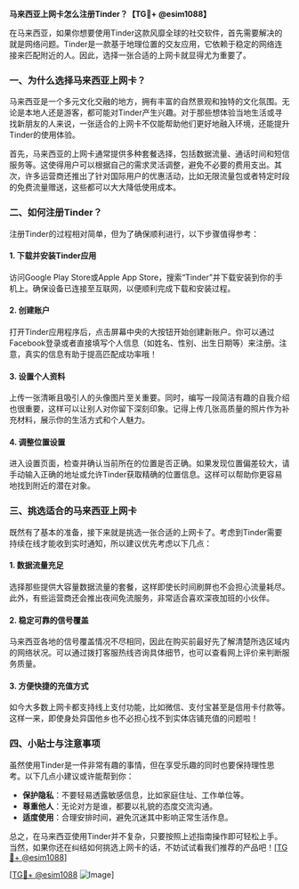 **马来西亚上网卡怎么注册Tinder？【TG💪+ @esim1088】**

在马来西亚，如果你想要使用Tinder这款风靡全球的社交软件，首先需要解决的就是网络问题。Tinder是一款基于地理位置的交友应用，它依赖于稳定的网络连接来匹配附近的人。因此，选择一张合适的上网卡就显得尤为重要了。

### 一、为什么选择马来西亚上网卡？

马来西亚是一个多元文化交融的地方，拥有丰富的自然景观和独特的文化氛围。无论是本地人还是游客，都可能对Tinder产生兴趣。对于那些想体验当地生活或寻找新朋友的人来说，一张适合的上网卡不仅能帮助他们更好地融入环境，还能提升Tinder的使用体验。

首先，马来西亚的上网卡通常提供多种套餐选择，包括数据流量、通话时间和短信服务等。这使得用户可以根据自己的需求灵活调整，避免不必要的费用支出。其次，许多运营商还推出了针对国际用户的优惠活动，比如无限流量包或者特定时段的免费流量赠送，这些都可以大大降低使用成本。

### 二、如何注册Tinder？

注册Tinder的过程相对简单，但为了确保顺利进行，以下步骤值得参考：

#### 1. 下载并安装Tinder应用

访问Google Play Store或Apple App Store，搜索“Tinder”并下载安装到你的手机上。确保设备已连接至互联网，以便顺利完成下载和安装过程。

#### 2. 创建账户

打开Tinder应用程序后，点击屏幕中央的大按钮开始创建新账户。你可以通过Facebook登录或者直接填写个人信息（如姓名、性别、出生日期等）来注册。注意，真实的信息有助于提高匹配成功率哦！

#### 3. 设置个人资料

上传一张清晰且吸引人的头像图片至关重要。同时，编写一段简洁有趣的自我介绍也很重要，这样可以让别人对你留下深刻印象。记得上传几张高质量的照片作为补充材料，展示你的生活方式和个人魅力。

#### 4. 调整位置设置

进入设置页面，检查并确认当前所在的位置是否正确。如果发现位置偏差较大，请手动输入正确的地址或允许Tinder获取精确的位置信息。这样可以帮助你更容易地找到附近的潜在对象。

### 三、挑选适合的马来西亚上网卡

既然有了基本的准备，接下来就是挑选一张合适的上网卡了。考虑到Tinder需要持续在线才能收到实时通知，所以建议优先考虑以下几点：

#### 1. 数据流量充足

选择那些提供大容量数据流量的套餐，这样即使长时间刷屏也不会担心流量耗尽。此外，有些运营商还会推出夜间免流服务，非常适合喜欢深夜加班的小伙伴。

#### 2. 稳定可靠的信号覆盖

马来西亚各地的信号覆盖情况不尽相同，因此在购买前最好先了解清楚所选区域内的网络状况。可以通过拨打客服热线咨询具体细节，也可以查看网上评价来判断服务质量。

#### 3. 方便快捷的充值方式

如今大多数上网卡都支持线上支付功能，比如微信、支付宝甚至是信用卡付款等。这样一来，即使身处异国他乡也不必担心找不到实体店铺充值的问题啦！

### 四、小贴士与注意事项

虽然使用Tinder是一件非常有趣的事情，但在享受乐趣的同时也要保持理性思考。以下几点小建议或许能帮到你：

- **保护隐私**：不要轻易透露敏感信息，比如家庭住址、工作单位等。
- **尊重他人**：无论对方是谁，都要以礼貌的态度交流沟通。
- **适度使用**：合理安排时间，避免沉迷其中影响正常生活作息。

总之，在马来西亚使用Tinder并不复杂，只要按照上述指南操作即可轻松上手。当然，如果你还在纠结如何挑选上网卡的话，不妨试试看我们推荐的产品吧！[[TG💪+ @esim1088](https://t.me/s/esim1088)]

[[TG💪+ @esim1088](https://t.me/s/esim1088) ![Image](https://i.postimg.cc/4NQfJmqS/Snipaste-2025-05-13-00-14-12.png)]